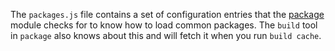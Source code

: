 The `packages.js` file contains a set of configuration entries
that the [package] module checks for to know how to load common
packages. The `build` tool in `package` also knows about this
and will fetch it when you run `build cache`.

[package]: https://github.com/srikumarks/package
